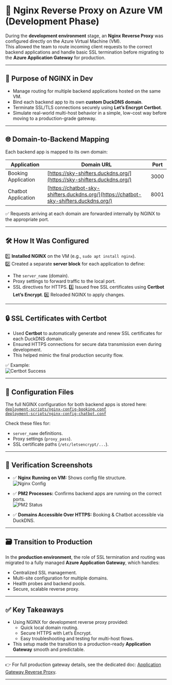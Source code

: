 # 🔄 Nginx Reverse Proxy on Azure VM (Development Phase)

During the **development environment** stage, an **Nginx Reverse Proxy** was configured directly on the Azure Virtual Machine (VM).  
This allowed the team to route incoming client requests to the correct backend applications and handle basic SSL termination before migrating to the **Azure Application Gateway** for production.

---

## 📌 **Purpose of NGINX in Dev**

- Manage routing for multiple backend applications hosted on the same VM.
- Bind each backend app to its own **custom DuckDNS domain**.
- Terminate SSL/TLS connections securely using **Let’s Encrypt Certbot**.
- Simulate real-world multi-host behavior in a simple, low-cost way before moving to a production-grade gateway.

---

## 🌐 **Domain-to-Backend Mapping**

Each backend app is mapped to its own domain:

| Application         | Domain URL                                   | Port  |
|---------------------|----------------------------------------------|-------|
| Booking Application | [https://sky-shifters.duckdns.org/](https://sky-shifters.duckdns.org/) | 3000  |
| Chatbot Application | [https://chatbot-sky-shifters.duckdns.org/](https://chatbot-sky-shifters.duckdns.org/) | 8001  |

✅ Requests arriving at each domain are forwarded internally by NGINX to the appropriate port.

---

## 🛠️ **How It Was Configured**

1️⃣ **Installed NGINX** on the VM (e.g., `sudo apt install nginx`).  
2️⃣ Created a separate **server block** for each application to define:
   - The `server_name` (domain).
   - Proxy settings to forward traffic to the local port.
   - SSL directives for HTTPS.
3️⃣ Issued free SSL certificates using **Certbot Let’s Encrypt**.
4️⃣ Reloaded NGINX to apply changes.

---

## 🔒 **SSL Certificates with Certbot**

- Used **Certbot** to automatically generate and renew SSL certificates for each DuckDNS domain.
- Ensured HTTPS connections for secure data transmission even during development.
- This helped mimic the final production security flow.

✅ Example:  
![Certbot Success](../screenshots/certbot-success.png)

---

## 📂 **Configuration Files**

The full NGINX configuration for both backend apps is stored here:  
[`deployment-scripts/nginx-config-booking.conf`](../deployment-scripts/nginx-config-booking.conf)  
[`deployment-scripts/nginx-config-chatbot.conf`](../deployment-scripts/nginx-config-chatbot.conf)

Check these files for:
- `server_name` definitions.
- Proxy settings (`proxy_pass`).
- SSL certificate paths (`/etc/letsencrypt/...`).

---

## 📸 **Verification Screenshots**

- ✅ **Nginx Running on VM:** Shows config file structure.  
  ![Nginx Config](../screenshots/nginx-config.png)

- ✅ **PM2 Processes:** Confirms backend apps are running on the correct ports.  
  ![PM2 Status](../screenshots/pm2-status.png)

- ✅ **Domains Accessible Over HTTPS:** Booking & Chatbot accessible via DuckDNS.

---

## 🗃️ **Transition to Production**

In the **production environment**, the role of SSL termination and routing was migrated to a fully managed **Azure Application Gateway**, which handles:
- Centralized SSL management.
- Multi-site configuration for multiple domains.
- Health probes and backend pools.
- Secure, scalable reverse proxy.

---

## ✅ **Key Takeaways**

- Using NGINX for development reverse proxy provided:
  - Quick local domain routing.
  - Secure HTTPS with Let’s Encrypt.
  - Easy troubleshooting and testing for multi-host flows.
- This setup made the transition to a production-ready **Application Gateway** smooth and predictable.

---

👉 For full production gateway details, see the dedicated doc: [Application Gateway Reverse Proxy](./Application-Gateway.md).

---
